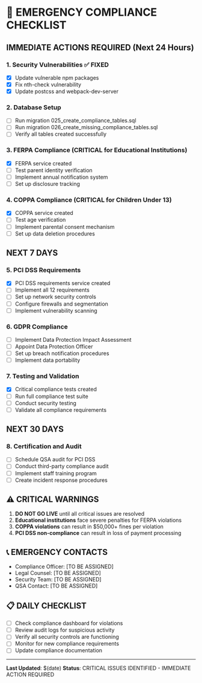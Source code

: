 <!-- Migrated from: COMPLIANCE_EMERGENCY_CHECKLIST.md -->

# 🚨 EMERGENCY COMPLIANCE CHECKLIST

## IMMEDIATE ACTIONS REQUIRED (Next 24 Hours)

### 1. Security Vulnerabilities ✅ FIXED
- [x] Update vulnerable npm packages
- [x] Fix nth-check vulnerability
- [x] Update postcss and webpack-dev-server

### 2. Database Setup
- [ ] Run migration 025_create_compliance_tables.sql
- [ ] Run migration 026_create_missing_compliance_tables.sql
- [ ] Verify all tables created successfully

### 3. FERPA Compliance (CRITICAL for Educational Institutions)
- [x] FERPA service created
- [ ] Test parent identity verification
- [ ] Implement annual notification system
- [ ] Set up disclosure tracking

### 4. COPPA Compliance (CRITICAL for Children Under 13)
- [x] COPPA service created
- [ ] Test age verification
- [ ] Implement parental consent mechanism
- [ ] Set up data deletion procedures

## NEXT 7 DAYS

### 5. PCI DSS Requirements
- [x] PCI DSS requirements service created
- [ ] Implement all 12 requirements
- [ ] Set up network security controls
- [ ] Configure firewalls and segmentation
- [ ] Implement vulnerability scanning

### 6. GDPR Compliance
- [ ] Implement Data Protection Impact Assessment
- [ ] Appoint Data Protection Officer
- [ ] Set up breach notification procedures
- [ ] Implement data portability

### 7. Testing and Validation
- [x] Critical compliance tests created
- [ ] Run full compliance test suite
- [ ] Conduct security testing
- [ ] Validate all compliance requirements

## NEXT 30 DAYS

### 8. Certification and Audit
- [ ] Schedule QSA audit for PCI DSS
- [ ] Conduct third-party compliance audit
- [ ] Implement staff training program
- [ ] Create incident response procedures

## ⚠️ CRITICAL WARNINGS

1. **DO NOT GO LIVE** until all critical issues are resolved
2. **Educational institutions** face severe penalties for FERPA violations
3. **COPPA violations** can result in $50,000+ fines per violation
4. **PCI DSS non-compliance** can result in loss of payment processing

## 📞 EMERGENCY CONTACTS

- Compliance Officer: [TO BE ASSIGNED]
- Legal Counsel: [TO BE ASSIGNED]
- Security Team: [TO BE ASSIGNED]
- QSA Contact: [TO BE ASSIGNED]

## 📋 DAILY CHECKLIST

- [ ] Check compliance dashboard for violations
- [ ] Review audit logs for suspicious activity
- [ ] Verify all security controls are functioning
- [ ] Monitor for new compliance requirements
- [ ] Update compliance documentation

---

**Last Updated**: $(date)
**Status**: CRITICAL ISSUES IDENTIFIED - IMMEDIATE ACTION REQUIRED
